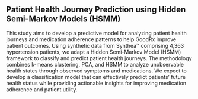## Patient Health Journey Prediction using Hidden Semi-Markov Models (HSMM)
This study aims to develop a predictive model for analyzing patient health journeys and medication adherence patterns to help GoodRx improve patient outcomes. Using synthetic data from Synthea™ comprising 4,363 hypertension patients, we adapt a Hidden Semi-Markov Model (HSMM) framework to classify and predict patient health journeys. The methodology combines k-means clustering, PCA, and HSMM to analyze unobservable health states through observed symptoms and medications. We expect to develop a classification model that can effectively predict patients’ future health status while providing actionable insights for improving medication adherence and patient utility.
